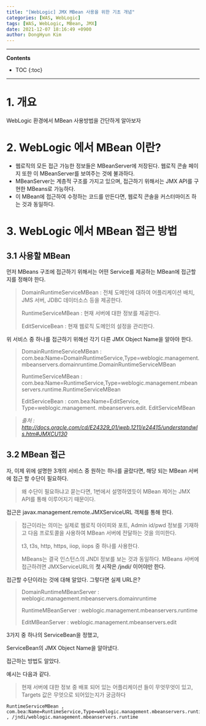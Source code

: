 ```yaml
---
title: "[WebLogic] JMX MBean 사용을 위한 기초 개념"
categories: [WAS, WebLogic]
tags: [WAS, WebLogic, MBean, JMX]
date: 2021-12-07 18:16:49 +0900
author: DongHyun Kim
---
```


---
**Contents**
* TOC
{:toc}
---

# 1. 개요

WebLogic 환경에서 MBean 사용방법을 간단하게 알아보자

# 2. WebLogic 에서 MBean 이란?

- 웹로직의 모든 접근 가능한 정보들은 MBeanServer에 저장된다. 웹로직 콘솔 페이지 또한 이 MBeanServer를 보여주는 것에 불과하다.
- MBeanServer는 계층적 구조를 가지고 있으며, 접근하기 위해서는 JMX API를 구현한 MBeans로 가능하다.
- 이 MBean에 접근하여 수정하는 코드를 만든다면, 웹로직 콘솔을 커스터마이즈 하는 것과 동일하다.

# 3. WebLogic 에서 MBean 접근 방법

## 3.1 사용할 MBean

먼저 MBeans 구조에 접근하기 위해서는 어떤 Service를 제공하는 MBean에 접근할지를 정해야 한다.



>  DomainRuntimeServiceMBean : 전체 도메인에 대하여 어플리케이션 배치, JMS 서버, JDBC 데이터소스 등을 제공한다.
>
> RuntimeServiceMBean : 현재 서버에 대한 정보를 제공한다.
>
> EditServiceBean : 현재 웹로직 도메인의 설정을 관리한다.



위 서비스 중 하나를 접근하기 위해선 각기 다른 JMX Object Name을 알아야 한다.

>  DomainRuntimeServiceMBean : com.bea:Name=DomainRuntimeService,Type=weblogic.management.mbeanservers.domainruntime.DomainRuntimeServiceMBean
>
> RuntimeServiceMBean : com.bea:Name=RuntimeService,Type=weblogic.management.mbeanservers.runtime.RuntimeServiceMBean
>
> EditServiceBean : com.bea:Name=EditService, Type=weblogic.management. mbeanservers.edit. EditServiceMBean

> _출처 : http://docs.oracle.com/cd/E24329_01/web.1211/e24415/understandwls.htm#JMXCU130_



## 3.2 MBean 접근

자, 이제 위에 설명한 3개의 서비스 중 원하는 하나를 골랐다면, 해당 되는 MBean 서버에 접근 할 수단이 필요하다.

> 왜 수단이 필요하냐고 묻는다면, 1번에서 설명하였듯이 MBean 제어는 JMX API를 통해 이루어지기 때문이다.



접근은 javax.management.remote.JMXServiceURL 객체를 통해 한다.

> 접근이라는 의미는 실제로 웹로직 아이피와 포트, Admin id/pwd 정보를 기재하고 다음 프로토콜을 사용하여 MBean 서버에 전달하는 것을 의미한다.
>
> t3, t3s, http, https, iiop, iiops 중 하나를 사용한다.
>
> MBeans는 결국 인스턴스의 JNDI 정보를 보는 것과 동일하다. MBeans 서버에 접근하려면 JMXServiceURL의 **첫 시작은 /jndi/ 이어야만 한다.**



접근할 수단이라는 것에 대해 알았다. 그렇다면 실제 URL은?

> DomainRuntimeMBeanServer : weblogic.management.mbeanservers.domainruntime
>
> RuntimeMBeanServer : weblogic.management.mbeanservers.runtime
>
> EditMBeanServer : weblogic.management.mbeanservers.edit



3가지 중 하나의 ServiceBean을 정했고,

ServiceBean의 JMX Object Name을 알아냈다.

접근하는 방법도 알았다.

예시는 다음과 같다.

> 현재 서버에 대한 정보 중 배포 되어 있는 어플리케이션 들이 무엇무엇이 있고, Targets 값은 무엇으로 되어있는지가 궁금하다

```
RuntimeServiceMBean , com.bea:Name=RuntimeService,Type=weblogic.management.mbeanservers.runtime.RuntimeServiceMBean , /jndi/weblogic.management.mbeanservers.runtime
```
